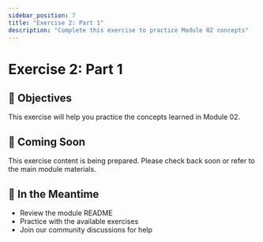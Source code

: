 ```yaml
---
sidebar_position: 7
title: "Exercise 2: Part 1"
description: "Complete this exercise to practice Module 02 concepts"
---
```


# Exercise 2: Part 1

## 🎯 Objectives

This exercise will help you practice the concepts learned in Module 02.

## 📝 Coming Soon

This exercise content is being prepared. Please check back soon or refer to the main module materials.

## 🚀 In the Meantime

- Review the module README
- Practice with the available exercises
- Join our community discussions for help
